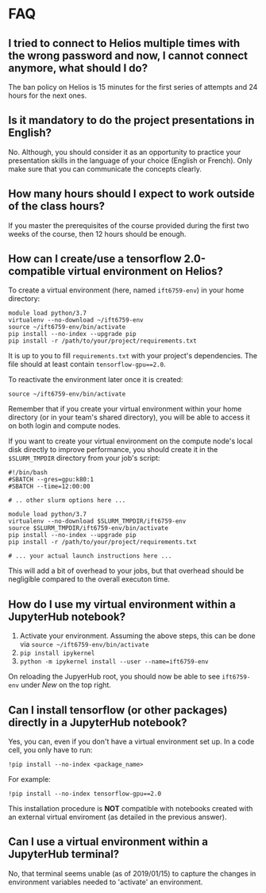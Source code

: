 # FAQ


## I tried to connect to Helios multiple times with the wrong password and now, I cannot connect anymore, what should I do? <a name="q_ban"></a>

The ban policy on Helios is 15 minutes for the first series of attempts and 24 hours for the next ones.


## Is it mandatory to do the project presentations in English?<a name="q_lang"></a>

No. Although, you should consider it as an opportunity to practice your presentation skills in the language of your choice (English or French). Only make sure that you can communicate the concepts clearly.


## How many hours should I expect to work outside of the class hours?<a name="q_hour"></a>

If you master the prerequisites of the course provided during the first two weeks of the course, then 12 hours should be enough.

## How can I create/use a tensorflow 2.0-compatible virtual environment on Helios?

To create a virtual environment (here, named ``ift6759-env``) in your home directory:
```
module load python/3.7
virtualenv --no-download ~/ift6759-env
source ~/ift6759-env/bin/activate
pip install --no-index --upgrade pip
pip install -r /path/to/your/project/requirements.txt
```
It is up to you to fill ``requirements.txt`` with your project's dependencies. The file should at least
contain ``tensorflow-gpu==2.0``.

To reactivate the environment later once it is created:
```
source ~/ift6759-env/bin/activate
```

Remember that if you create your virtual environment within your home directory (or in your team's
shared directory), you will be able to access it on both login and compute nodes.

If you want to create your virtual environment on the compute node's local disk directly to improve
performance, you should create it in the ``$SLURM_TMPDIR`` directory from your job's script:
```
#!/bin/bash
#SBATCH --gres=gpu:k80:1
#SBATCH --time=12:00:00

# .. other slurm options here ...

module load python/3.7
virtualenv --no-download $SLURM_TMPDIR/ift6759-env
source $SLURM_TMPDIR/ift6759-env/bin/activate
pip install --no-index --upgrade pip
pip install -r /path/to/your/project/requirements.txt

# ... your actual launch instructions here ...
```
This will add a bit of overhead to your jobs, but that overhead should be negligible compared to the
overall executon time.

## How do I use my virtual environment within a JupyterHub notebook?

1. Activate your environment. Assuming the above steps, this can be done via `source ~/ift6759-env/bin/activate`
2. `pip install ipykernel`
3. `python -m ipykernel install --user --name=ift6759-env`

On reloading the JupyerHub root, you should now be able to see `ift6759-env` under *New* on the top right.

## Can I install tensorflow (or other packages) directly in a JupyterHub notebook?

Yes, you can, even if you don't have a virtual environment set up. In a code cell, you only have to run:
```
!pip install --no-index <package_name>
```
For example:
```
!pip install --no-index tensorflow-gpu==2.0
```
This installation procedure is **NOT** compatible with notebooks created with an external virtual
enviroment (as detailed in the previous answer).

## Can I use a virtual environment within a JupyterHub terminal?

No, that terminal seems unable (as of 2019/01/15) to capture the changes in environment variables needed
to 'activate' an environment.
